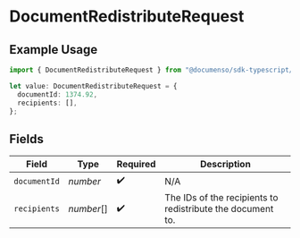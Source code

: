 # DocumentRedistributeRequest

## Example Usage

```typescript
import { DocumentRedistributeRequest } from "@documenso/sdk-typescript/models/operations";

let value: DocumentRedistributeRequest = {
  documentId: 1374.92,
  recipients: [],
};
```

## Fields

| Field                                                      | Type                                                       | Required                                                   | Description                                                |
| ---------------------------------------------------------- | ---------------------------------------------------------- | ---------------------------------------------------------- | ---------------------------------------------------------- |
| `documentId`                                               | *number*                                                   | :heavy_check_mark:                                         | N/A                                                        |
| `recipients`                                               | *number*[]                                                 | :heavy_check_mark:                                         | The IDs of the recipients to redistribute the document to. |